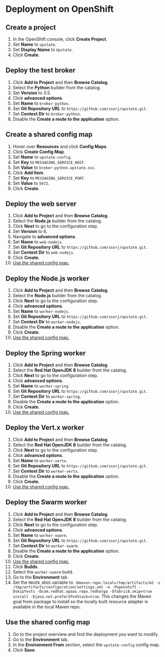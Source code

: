 # Deployment on OpenShift

## Create a project

1. In the OpenShift console, click **Create Project**.
2. Set **Name** to `upstate`.
3. Set **Display Name** to `Upstate`.
4. Click **Create**.

## Deploy the test broker

1. Click **Add to Project** and then **Browse Catalog**.
2. Select the **Python** builder from the catalog.
3. Set **Version** to 3.5.
4. Click **advanced options**.
5. Set **Name** to `broker-python`.
6. Set **Git Repository URL** to `https://github.com/ssorj/upstate.git`.
7. Set **Context Dir** to `broker-python`.
8. Disable the **Create a route to the application** option.

## Create a shared config map

1. Hover over **Resources** and click **Config Maps**.
2. Click **Create Config Map**.
3. Set **Name** to `upstate-config`.
4. Set **Key** to `MESSAGING_SERVICE_HOST`.
5. Set **Value** to `broker-python.upstate.svc`.
6. Click **Add Item**.
7. Set **Key** to `MESSAGING_SERVICE_PORT`.
8. Set **Value** to `5672`.
9. Click **Create**.

## Deploy the web server

1. Click **Add to Project** and then **Browse Catalog**.
2. Select the **Node.js** builder from the catalog.
3. Click **Next** to go to the configuration step.
4. Set **Version** to 6.
5. Navigate to **advanced options**.
6. Set **Name** to `web-nodejs`.
7. Set **Git Repository URL** to `https://github.com/ssorj/upstate.git`.
8. Set **Context Dir** to `web-nodejs`.
9. Click **Create**.
10. [Use the shared config map.](#use-the-shared-config-map)

## Deploy the Node.js worker

1. Click **Add to Project** and then **Browse Catalog**.
2. Select the **Node.js** builder from the catalog.
3. Click **Next** to go to the configuration step.
4. Click **advanced options**.
5. Set **Name** to `worker-nodejs`.
6. Set **Git Repository URL** to `https://github.com/ssorj/upstate.git`.
7. Set **Context Dir** to `worker-nodejs`.
8. Disable the **Create a route to the application** option.
9. Click **Create**.
10. [Use the shared config map.](#use-the-shared-config-map)

## Deploy the Spring worker

1. Click **Add to Project** and then **Browse Catalog**.
2. Select the **Red Hat OpenJDK 8** builder from the catalog.
3. Click **Next** to go to the configuration step.
4. Click **advanced options**.
5. Set **Name** to `worker-spring`.
6. Set **Git Repository URL** to `https://github.com/ssorj/upstate.git`.
7. Set **Context Dir** to `worker-spring`.
8. Disable the **Create a route to the application** option.
9. Click **Create**.
10. [Use the shared config map.](#use-the-shared-config-map)

## Deploy the Vert.x worker

1. Click **Add to Project** and then **Browse Catalog**.
2. Select the **Red Hat OpenJDK 8** builder from the catalog.
3. Click **Next** to go to the configuration step.
4. Click **advanced options**.
5. Set **Name** to `worker-vertx`.
6. Set **Git Repository URL** to `https://github.com/ssorj/upstate.git`.
7. Set **Context Dir** to `worker-vertx`.
8. Disable the **Create a route to the application** option.
9. Click **Create**.
10. [Use the shared config map.](#use-the-shared-config-map)

## Deploy the Swarm worker

1. Click **Add to Project** and then **Browse Catalog**.
2. Select the **Red Hat OpenJDK 8** builder from the catalog.
3. Click **Next** to go to the configuration step.
4. Click **advanced options**.
5. Set **Name** to `worker-swarm`.
6. Set **Git Repository URL** to `https://github.com/ssorj/upstate.git`.
7. Set **Context Dir** to `worker-swarm`.
8. Disable the **Create a route to the application** option.
9. Click **Create**.
10. [Use the shared config map.](#use-the-shared-config-map)
11. Click **Builds**.
12. Select the `worker-swarm` build.
13. Go to the **Environment** tab.
14. Set the `MAVEN_ARGS` variable to `-Dmaven.repo.local=/tmp/artifacts/m2 -s /tmp/artifacts/configuration/settings.xml -e -Popenshift -DskipTests -Dcom.redhat.xpaas.repo.redhatga -Dfabric8.skip=true install -Djava.net.preferIPv4Stack=true`.  This changes the Maven goal from package to install so the locally built resource adapter is available in the local Maven repo.

## Use the shared config map

1. Go to the project overview and find the deployment you want to
   modify.
2. Go to the **Environment** tab.
3. In the **Environment From** section, select the `upstate-config`
   config map.
4. Click **Save**.
